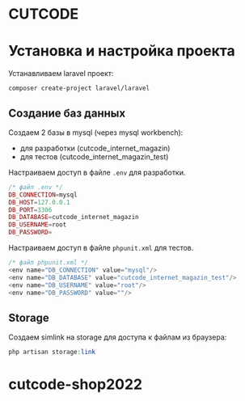 # CUTCODE


# Установка и настройка проекта

Устанавливаем laravel проект:

```
composer create-project laravel/laravel
```

## Создание баз данных

Создаем 2 базы в mysql (через mysql workbench):

- для разработки (cutcode_internet_magazin)
- для тестов (cutcode_internet_magazin_test)

Настраиваем доступ в файле `.env` для разработки.

```php
/* файл .env */
DB_CONNECTION=mysql  
DB_HOST=127.0.0.1  
DB_PORT=3306  
DB_DATABASE=cutcode_internet_magazin  
DB_USERNAME=root  
DB_PASSWORD=
```

Настраиваем доступ в файле `phpunit.xml` для тестов.

```php
/* файл phpunit.xml */
<env name="DB_CONNECTION" value="mysql"/>  
<env name="DB_DATABASE" value="cutcode_internet_magazin_test"/>  
<env name="DB_USERNAME" value="root"/>  
<env name="DB_PASSWORD" value=""/>
```

## Storage

Создаем simlink на storage для доступа к файлам из браузера:

```php
php artisan storage:link
```
# cutcode-shop2022
